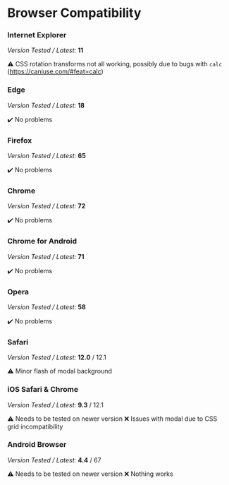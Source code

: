 # Browser Compatibility

### Internet Explorer

*Version Tested / Latest:* **11**

⚠️ CSS rotation transforms not all working, possibly due to bugs with `calc` (https://caniuse.com/#feat=calc)

### Edge

*Version Tested / Latest:* **18**

✔️ No problems

### Firefox

*Version Tested / Latest:* **65**

✔️ No problems

### Chrome

*Version Tested / Latest:* **72**

✔️ No problems

### Chrome for Android

*Version Tested / Latest:* **71**

✔️ No problems

### Opera

*Version Tested / Latest:* **58**

✔️ No problems

### Safari

*Version Tested / Latest:* **12.0** / 12.1

⚠️ Minor flash of modal background

### iOS Safari & Chrome

*Version Tested / Latest:* **9.3** / 12.1

⚠️ Needs to be tested on newer version
❌ Issues with modal due to CSS grid incompatibility

### Android Browser

*Version Tested / Latest:* **4.4** / 67

⚠️ Needs to be tested on newer version
❌ Nothing works